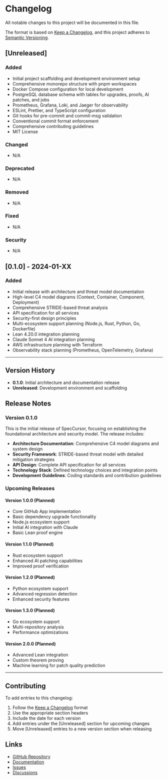 # Changelog

All notable changes to this project will be documented in this file.

The format is based on [Keep a Changelog](https://keepachangelog.com/en/1.0.0/),
and this project adheres to [Semantic Versioning](https://semver.org/spec/v2.0.0.html).

## [Unreleased]

### Added
- Initial project scaffolding and development environment setup
- Comprehensive monorepo structure with pnpm workspaces
- Docker Compose configuration for local development
- PostgreSQL database schema with tables for upgrades, proofs, AI patches, and jobs
- Prometheus, Grafana, Loki, and Jaeger for observability
- ESLint, Prettier, and TypeScript configuration
- Git hooks for pre-commit and commit-msg validation
- Conventional commit format enforcement
- Comprehensive contributing guidelines
- MIT License

### Changed
- N/A

### Deprecated
- N/A

### Removed
- N/A

### Fixed
- N/A

### Security
- N/A

## [0.1.0] - 2024-01-XX

### Added
- Initial release with architecture and threat model documentation
- High-level C4 model diagrams (Context, Container, Component, Deployment)
- Comprehensive STRIDE-based threat analysis
- API specification for all services
- Security-first design principles
- Multi-ecosystem support planning (Node.js, Rust, Python, Go, Dockerfile)
- Lean 4.20.0 integration planning
- Claude Sonnet 4 AI integration planning
- AWS infrastructure planning with Terraform
- Observability stack planning (Prometheus, OpenTelemetry, Grafana)

---

## Version History

- **0.1.0**: Initial architecture and documentation release
- **Unreleased**: Development environment and scaffolding

## Release Notes

### Version 0.1.0
This is the initial release of SpecCursor, focusing on establishing the foundational architecture and security model. The release includes:

- **Architecture Documentation**: Comprehensive C4 model diagrams and system design
- **Security Framework**: STRIDE-based threat model with detailed mitigation strategies
- **API Design**: Complete API specification for all services
- **Technology Stack**: Defined technology choices and integration points
- **Development Guidelines**: Coding standards and contribution guidelines

### Upcoming Releases

#### Version 1.0.0 (Planned)
- Core GitHub App implementation
- Basic dependency upgrade functionality
- Node.js ecosystem support
- Initial AI integration with Claude
- Basic Lean proof engine

#### Version 1.1.0 (Planned)
- Rust ecosystem support
- Enhanced AI patching capabilities
- Improved proof verification

#### Version 1.2.0 (Planned)
- Python ecosystem support
- Advanced regression detection
- Enhanced security features

#### Version 1.3.0 (Planned)
- Go ecosystem support
- Multi-repository analysis
- Performance optimizations

#### Version 2.0.0 (Planned)
- Advanced Lean integration
- Custom theorem proving
- Machine learning for patch quality prediction

---

## Contributing

To add entries to this changelog:

1. Follow the [Keep a Changelog](https://keepachangelog.com/en/1.0.0/) format
2. Use the appropriate section headers
3. Include the date for each version
4. Add entries under the [Unreleased] section for upcoming changes
5. Move [Unreleased] entries to a new version section when releasing

## Links

- [GitHub Repository](https://github.com/speccursor/speccursor)
- [Documentation](https://speccursor.dev)
- [Issues](https://github.com/speccursor/speccursor/issues)
- [Discussions](https://github.com/speccursor/speccursor/discussions) 